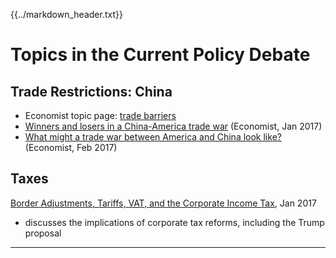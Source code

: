 {{../markdown_header.txt}}

# Topics in the Current Policy Debate #

## Trade Restrictions: China ##

* Economist topic page: [trade barriers](http://www.economist.com/topics/trade-barriers)
* [Winners and losers in a China-America trade war](http://www.economist.com/news/finance-and-economics/21715659-trade-war-would-be-catastrophe-not-everybody-winners-and-losers?zid=295&ah=0bca374e65f2354d553956ea65f756e0) (Economist, Jan 2017)
* [What might a trade war between America and China look like?](http://www.economist.com/blogs/economist-explains/2017/02/economist-explains-2?zid=295&ah=0bca374e65f2354d553956ea65f756e0) (Economist, Feb 2017)


## Taxes

[Border Adjustments, Tariffs, VAT, and the Corporate Income Tax](http://conversableeconomist.blogspot.com/2017/01/border-adjustments-tariffs-vat-and.html), Jan 2017

* discusses the implications of corporate tax reforms, including the Trump proposal


---------------
